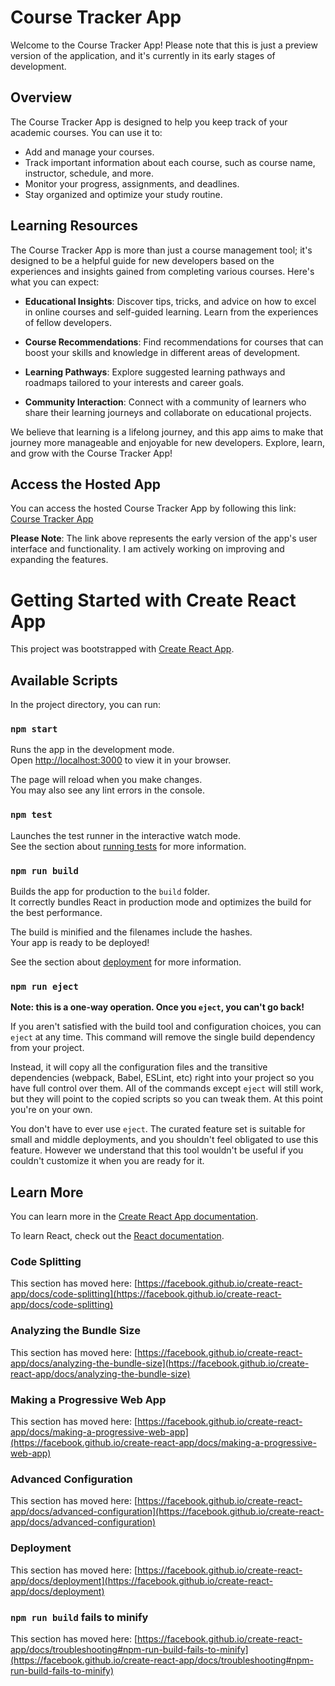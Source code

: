 # Course Tracker App

Welcome to the Course Tracker App! Please note that this is just a preview version of the application, and it's currently in its early stages of development.

## Overview

The Course Tracker App is designed to help you keep track of your academic courses. You can use it to:

- Add and manage your courses.
- Track important information about each course, such as course name, instructor, schedule, and more.
- Monitor your progress, assignments, and deadlines.
- Stay organized and optimize your study routine.

## Learning Resources

The Course Tracker App is more than just a course management tool; it's designed to be a helpful guide for new developers based on the experiences and insights gained from completing various courses. Here's what you can expect:

- **Educational Insights**: Discover tips, tricks, and advice on how to excel in online courses and self-guided learning. Learn from the experiences of fellow developers.

- **Course Recommendations**: Find recommendations for courses that can boost your skills and knowledge in different areas of development.

- **Learning Pathways**: Explore suggested learning pathways and roadmaps tailored to your interests and career goals.

- **Community Interaction**: Connect with a community of learners who share their learning journeys and collaborate on educational projects.

We believe that learning is a lifelong journey, and this app aims to make that journey more manageable and enjoyable for new developers. Explore, learn, and grow with the Course Tracker App!

## Access the Hosted App

You can access the hosted Course Tracker App by following this link: [Course Tracker App](https://course-tracker-hosting.web.app/)


**Please Note**: The link above represents the early version of the app's user interface and functionality. I am actively working on improving and expanding the features.

# Getting Started with Create React App

This project was bootstrapped with [Create React App](https://github.com/facebook/create-react-app).

## Available Scripts

In the project directory, you can run:

### `npm start`

Runs the app in the development mode.\
Open [http://localhost:3000](http://localhost:3000) to view it in your browser.

The page will reload when you make changes.\
You may also see any lint errors in the console.

### `npm test`

Launches the test runner in the interactive watch mode.\
See the section about [running tests](https://facebook.github.io/create-react-app/docs/running-tests) for more information.

### `npm run build`

Builds the app for production to the `build` folder.\
It correctly bundles React in production mode and optimizes the build for the best performance.

The build is minified and the filenames include the hashes.\
Your app is ready to be deployed!

See the section about [deployment](https://facebook.github.io/create-react-app/docs/deployment) for more information.

### `npm run eject`

**Note: this is a one-way operation. Once you `eject`, you can't go back!**

If you aren't satisfied with the build tool and configuration choices, you can `eject` at any time. This command will remove the single build dependency from your project.

Instead, it will copy all the configuration files and the transitive dependencies (webpack, Babel, ESLint, etc) right into your project so you have full control over them. All of the commands except `eject` will still work, but they will point to the copied scripts so you can tweak them. At this point you're on your own.

You don't have to ever use `eject`. The curated feature set is suitable for small and middle deployments, and you shouldn't feel obligated to use this feature. However we understand that this tool wouldn't be useful if you couldn't customize it when you are ready for it.

## Learn More

You can learn more in the [Create React App documentation](https://facebook.github.io/create-react-app/docs/getting-started).

To learn React, check out the [React documentation](https://reactjs.org/).

### Code Splitting

This section has moved here: [https://facebook.github.io/create-react-app/docs/code-splitting](https://facebook.github.io/create-react-app/docs/code-splitting)

### Analyzing the Bundle Size

This section has moved here: [https://facebook.github.io/create-react-app/docs/analyzing-the-bundle-size](https://facebook.github.io/create-react-app/docs/analyzing-the-bundle-size)

### Making a Progressive Web App

This section has moved here: [https://facebook.github.io/create-react-app/docs/making-a-progressive-web-app](https://facebook.github.io/create-react-app/docs/making-a-progressive-web-app)

### Advanced Configuration

This section has moved here: [https://facebook.github.io/create-react-app/docs/advanced-configuration](https://facebook.github.io/create-react-app/docs/advanced-configuration)

### Deployment

This section has moved here: [https://facebook.github.io/create-react-app/docs/deployment](https://facebook.github.io/create-react-app/docs/deployment)

### `npm run build` fails to minify

This section has moved here: [https://facebook.github.io/create-react-app/docs/troubleshooting#npm-run-build-fails-to-minify](https://facebook.github.io/create-react-app/docs/troubleshooting#npm-run-build-fails-to-minify)
